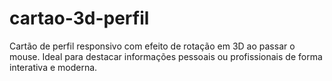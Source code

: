 # cartao-3d-perfil
Cartão de perfil responsivo com efeito de rotação em 3D ao passar o mouse. Ideal para destacar informações pessoais ou profissionais de forma interativa e moderna.
